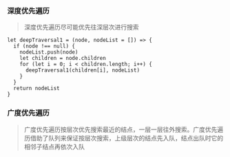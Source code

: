 ### 深度优先遍历
> 深度优先遍历尽可能优先往深层次进行搜索
```
let deepTraversal1 = (node, nodeList = []) => {
  if (node !== null) {
    nodeList.push(node)
    let children = node.children
    for (let i = 0; i < children.length; i++) {
      deepTraversal1(children[i], nodeList)
    }
  }
  return nodeList
}
```

### 广度优先遍历
>广度优先遍历按层次优先搜索最近的结点，一层一层往外搜索。广度优先遍历借助了队列来保证按层次搜索，上级层次的结点先入队，结点出队时它的相邻子结点再依次入队
